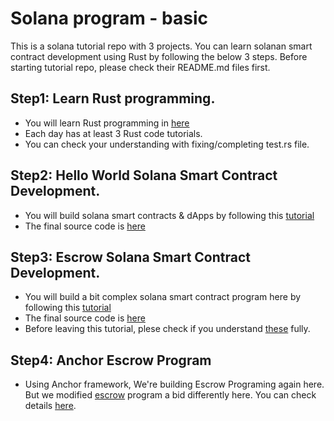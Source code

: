 # Solana program - basic

This is a solana tutorial repo with 3 projects.
You can learn solanan smart contract development using Rust by following the below 3 steps.
Before starting tutorial repo, please check their README.md files first.


## Step1: Learn Rust programming.
- You will learn Rust programming in [here](/rust)
- Each day has at least 3 Rust code tutorials.
- You can check your understanding with fixing/completing test.rs file.


## Step2: Hello World Solana Smart Contract Development.

- You will build solana smart contracts & dApps by following this [tutorial](https://solhack.com/courses/building-solana-smart-contracts-dapps-with-james-bachini/)
- The final source code is [here](/helloWorld)


## Step3: Escrow Solana Smart Contract Development.

- You will build a bit complex solana smart contract program here by following this [tutorial](https://paulx.dev/blog/2021/01/14/programming-on-solana-an-introduction/)
- The final source code is [here](/escrow)
- Before leaving this tutorial, plese check if you understand [these](/escrow/program/doc.md) fully.


## Step4: Anchor Escrow Program
- Using Anchor framework, We're building Escrow Programing again here. But we modified [escrow](https://paulx.dev/blog/2021/01/14/programming-on-solana-an-introduction/) program a bid differently here. You can check details [here](/anchor-escrow-master/README.md).
